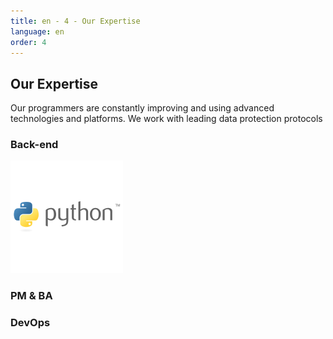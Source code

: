 ```yaml
---
title: en - 4 - Our Expertise
language: en
order: 4
---
```

<div class="title-block center"><h2>Our Expertise</h2></div>
<div class="content-block">
<div class="intro-block">Our programmers are constantly improving and using advanced technologies and platforms. We work with leading data protection protocols</div>
<div class="text-block">
<h3>Back-end</h3>
<div class="pics-block">
<div class="pic"><img src="/static/img/python-logo.png" width=180 height=180></div>
</div>
<h3>PM & BA</h3>
<div class="pics-block">

</div>
<h3>DevOps</h3>
<div class="pics-block">

</div>

</div>
</div>